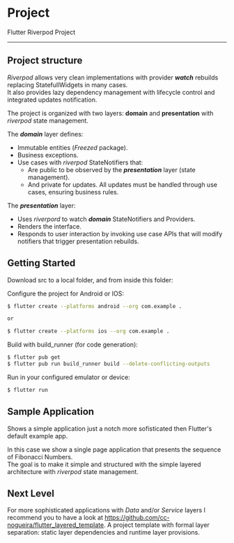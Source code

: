 # Project

Flutter Riverpod Project

---

## Project structure

*Riverpod* allows very clean implementations with provider ***watch*** rebuilds replacing StatefullWidgets in many cases.  
It also provides lazy dependency management with lifecycle control and integrated updates notification.  

The project is organized with two layers: **domain** and **presentation** with *riverpod* state management.  

The ***domain*** layer defines:
  - Immutable entities (*Freezed* package).
  - Business exceptions.
  - Use cases with *riverpod* StateNotifiers that:
    - Are public to be observed by the ***presentation*** layer (state management).
    - And private for updates. All updates must be handled through use cases, ensuring business rules.

The ***presentation*** layer:
  - Uses *riverpord* to watch ***domain*** StateNotifiers and Providers.
  - Renders the interface.
  - Responds to user interaction by invoking use case APIs that will modify notifiers that trigger presentation rebuilds.

## Getting Started

Download src to a local folder, and from inside this folder:

Configure the project for Android or IOS:
```sh
$ flutter create --platforms android --org com.example .

or 

$ flutter create --platforms ios --org com.example .
```

Build with build_runner (for code generation):
```sh
$ flutter pub get
$ flutter pub run build_runner build --delete-conflicting-outputs
```

Run in your configured emulator or device:
```sh
$ flutter run
```

## Sample Application

Shows a simple application just a notch more sofisticated then Flutter's default example app.  

In this case we show a single page application that presents the sequence of Fibonacci Numbers.  
The goal is to make it simple and structured with the simple layered architecture with *riverpod* state management.

## Next Level

For more sophisticated applications with *Data* and/or *Service* layers I recommend you to have a look at https://github.com/cc-nogueira/flutter_layered_template.
A project template with formal layer separation: static layer dependencies and runtime layer provisions.